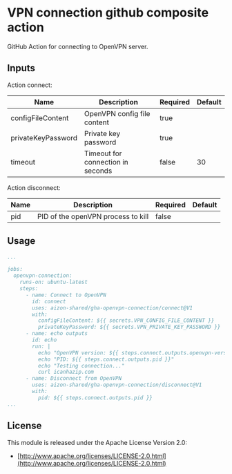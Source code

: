 # VPN connection github composite action

GitHub Action for connecting to OpenVPN server.

## Inputs

Action connect:

| Name | Description | Required | Default |
| --- | --- | --- | --- |
| configFileContent | OpenVPN config file content | true | |
| privateKeyPassword | Private key password | true | |
| timeout | Timeout for connection in seconds | false | 30 |

Action disconnect:

| Name | Description | Required | Default |
| --- | --- | --- | --- |
| pid | PID of the openVPN process to kill | false | |

## Usage

```yaml
...

jobs:
  openvpn-connection:
    runs-on: ubuntu-latest
    steps:
      - name: Connect to OpenVPN
        id: connect
        uses: aizon-shared/gha-openvpn-connection/connect@V1
        with:
          configFileContent: ${{ secrets.VPN_CONFIG_FILE_CONTENT }}
          privateKeyPassword: ${{ secrets.VPN_PRIVATE_KEY_PASSWORD }}
      - name: echo outputs
        id: echo
        run: |
          echo "OpenVPN version: ${{ steps.connect.outputs.openvpn-version }}"
          echo "PID: ${{ steps.connect.outputs.pid }}"
          echo "Testing connection..."
          curl icanhazip.com
      - name: Disconnect from OpenVPN
        uses: aizon-shared/gha-openvpn-connection/disconnect@V1
        with:
          pid: ${{ steps.connect.outputs.pid }}
...

```

## License

This module is released under the Apache License Version 2.0:

* [http://www.apache.org/licenses/LICENSE-2.0.html](http://www.apache.org/licenses/LICENSE-2.0.html)
